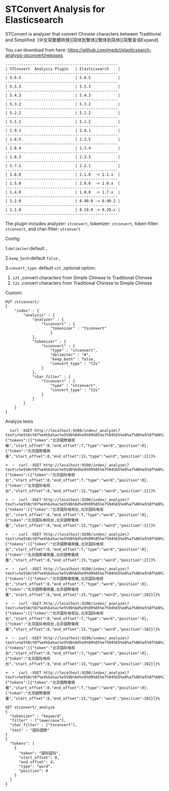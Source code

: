 STConvert Analysis for Elasticsearch
==================================

STConvert is analyzer that convert Chinese characters between Traditional and Simplified.
[中文简繁體转换][简体到繁体][繁体到简体][简繁查询Expand]

You can download from here: https://github.com/medcl/elasticsearch-analysis-stconvert/releases

    --------------------------------------------------
    | STConvert  Analysis Plugin   | Elasticsearch    |
    --------------------------------------------------
    | 5.6.5                        | 5.6.5            |
    --------------------------------------------------
    | 5.5.3                        | 5.5.3            |
    --------------------------------------------------
    | 5.4.3                        | 5.4.3            |
    --------------------------------------------------
    | 5.3.2                        | 5.3.2            |
    --------------------------------------------------
    | 5.2.2                        | 5.2.2            |
    --------------------------------------------------
    | 5.1.2                        | 5.1.2            |
    --------------------------------------------------
    | 1.9.1                        | 2.4.1            |
    --------------------------------------------------
    | 1.8.5                        | 2.3.5            |
    --------------------------------------------------
    | 1.8.4                        | 2.3.4            |
    --------------------------------------------------
    | 1.8.3                        | 2.3.3            |
    --------------------------------------------------
    | 1.7.1                        | 2.2.1            |
    --------------------------------------------------
    | 1.6.0                        | 2.1.0  -> 2.1.x  |
    --------------------------------------------------      
    | 1.5.0                        | 2.0.0  -> 2.0.x  |
    --------------------------------------------------    
    | 1.4.0                        | 1.0.0  -> 1.7.x  |
    --------------------------------------------------
    | 1.2.0                        | 0.90.0 -> 0.90.2 |
    --------------------------------------------------
    | 1.1.0                        | 0.19.0 -> 0.20.x |
    --------------------------------------------------

The plugin includes  analyzer: `stconvert`,
 tokenizer: `stconvert`,
 token-filter:  `stconvert`,
 and char-filter: `stconvert`

Config:

1.`delimiter`:default `,`

2.`keep_both`:default `false` ,

3.`convert_type`: default `s2t`
,optional option:

1. `s2t` ,convert characters from Simple Chinese to Traditional Chinese
2. `t2s` ,convert characters from Traditional Chinese to Simple Chinese


Custom:

```
PUT /stconvert/
{
    "index" : {
        "analysis" : {
            "analyzer" : {
                "tsconvert" : {
                    "tokenizer" : "tsconvert"
                    }
            },
            "tokenizer" : {
                "tsconvert" : {
                    "type" : "stconvert",
                    "delimiter" : "#",
                    "keep_both" : false,
                    "convert_type" : "t2s"
                }
            },
            "char_filter" : {
                "tsconvert" : {
                    "type" : "stconvert",
                    "convert_type" : "t2s"
                }
            }
        }
    }
}
```


Analyze tests

```
  curl -XGET http://localhost:9200/index/_analyze\?text\=%e5%8c%97%e4%ba%ac%e5%9b%bd%e9%99%85%e7%94%b5%e8%a7%86%e5%8f%b0%2c%e5%8c%97%e4%ba%ac%e5%9c%8b%e9%9a%9b%e9%9b%bb%e8%a6%96%e8%87%ba\&tokenizer\=stconvert
{"tokens":[{"token":"北京國際電視檯","start_offset":0,"end_offset":7,"type":"word","position":0},{"token":"北京國際電視臺","start_offset":8,"end_offset":15,"type":"word","position":2}]}%                                                      

➜  ~  curl -XGET http://localhost:9200/index/_analyze\?text\=%e5%8c%97%e4%ba%ac%e5%9b%bd%e9%99%85%e7%94%b5%e8%a7%86%e5%8f%b0%2c%e5%8c%97%e4%ba%ac%e5%9c%8b%e9%9a%9b%e9%9b%bb%e8%a6%96%e8%87%ba\&tokenizer\=tsconvert
{"tokens":[{"token":"北京国际电视台","start_offset":0,"end_offset":7,"type":"word","position":0},{"token":"北京国际电视台","start_offset":8,"end_offset":15,"type":"word","position":2}]}%                                                      

➜  ~  curl -XGET http://localhost:9200/index/_analyze\?text\=%e5%8c%97%e4%ba%ac%e5%9b%bd%e9%99%85%e7%94%b5%e8%a7%86%e5%8f%b0%2c%e5%8c%97%e4%ba%ac%e5%9c%8b%e9%9a%9b%e9%9b%bb%e8%a6%96%e8%87%ba\&tokenizer\=tsconvert_keep_both
{"tokens":[{"token":"北京国际电视台,北京国际电视台","start_offset":0,"end_offset":7,"type":"word","position":0},{"token":"北京国际电视台,北京國際電視臺","start_offset":8,"end_offset":15,"type":"word","position":2}]}%                        

➜  ~  curl -XGET http://localhost:9200/index/_analyze\?text\=%e5%8c%97%e4%ba%ac%e5%9b%bd%e9%99%85%e7%94%b5%e8%a7%86%e5%8f%b0%2c%e5%8c%97%e4%ba%ac%e5%9c%8b%e9%9a%9b%e9%9b%bb%e8%a6%96%e8%87%ba\&tokenizer\=stconvert_keep_both
{"tokens":[{"token":"北京國際電視檯,北京国际电视台","start_offset":0,"end_offset":7,"type":"word","position":0},{"token":"北京國際電視臺,北京國際電視臺","start_offset":8,"end_offset":15,"type":"word","position":2}]}%                        

➜  ~  curl -XGET http://localhost:9200/index/_analyze\?text\=%e5%8c%97%e4%ba%ac%e5%9b%bd%e9%99%85%e7%94%b5%e8%a7%86%e5%8f%b0%2c%e5%8c%97%e4%ba%ac%e5%9c%8b%e9%9a%9b%e9%9b%bb%e8%a6%96%e8%87%ba\&analyzer\=stconvert_keep_both
{"tokens":[{"token":"北京國際電視檯,北京国际电视台","start_offset":0,"end_offset":7,"type":"word","position":0},{"token":"北京國際電視臺,北京國際電視臺","start_offset":8,"end_offset":15,"type":"word","position":102}]}%                      

➜  ~  curl -XGET http://localhost:9200/index/_analyze\?text\=%e5%8c%97%e4%ba%ac%e5%9b%bd%e9%99%85%e7%94%b5%e8%a7%86%e5%8f%b0%2c%e5%8c%97%e4%ba%ac%e5%9c%8b%e9%9a%9b%e9%9b%bb%e8%a6%96%e8%87%ba\&analyzer\=tsconvert_keep_both
{"tokens":[{"token":"北京国际电视台,北京国际电视台","start_offset":0,"end_offset":7,"type":"word","position":0},{"token":"北京国际电视台,北京國際電視臺","start_offset":8,"end_offset":15,"type":"word","position":102}]}%                      

➜  ~  curl -XGET http://localhost:9200/index/_analyze\?text\=%e5%8c%97%e4%ba%ac%e5%9b%bd%e9%99%85%e7%94%b5%e8%a7%86%e5%8f%b0%2c%e5%8c%97%e4%ba%ac%e5%9c%8b%e9%9a%9b%e9%9b%bb%e8%a6%96%e8%87%ba\&analyzer\=tsconvert         
{"tokens":[{"token":"北京国际电视台","start_offset":0,"end_offset":7,"type":"word","position":0},{"token":"北京国际电视台","start_offset":8,"end_offset":15,"type":"word","position":102}]}%                                                    

➜  ~  curl -XGET http://localhost:9200/index/_analyze\?text\=%e5%8c%97%e4%ba%ac%e5%9b%bd%e9%99%85%e7%94%b5%e8%a7%86%e5%8f%b0%2c%e5%8c%97%e4%ba%ac%e5%9c%8b%e9%9a%9b%e9%9b%bb%e8%a6%96%e8%87%ba\&analyzer\=stconvert
{"tokens":[{"token":"北京國際電視檯","start_offset":0,"end_offset":7,"type":"word","position":0},{"token":"北京國際電視臺","start_offset":8,"end_offset":15,"type":"word","position":102}]}%                                                    

```

```
GET stconvert/_analyze
{
  "tokenizer" : "keyword",
  "filter" : ["lowercase"],
  "char_filter" : ["tsconvert"],
  "text" : "国际國際"
}
{
  "tokens": [
    {
      "token": "国际国际",
      "start_offset": 0,
      "end_offset": 4,
      "type": "word",
      "position": 0
    }
  ]
}
```
